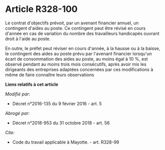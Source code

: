 # Article R328-100

Le contrat d'objectifs prévoit, par un avenant financier annuel, un contingent d'aides au poste. Ce contingent peut être
révisé en cours d'année en cas de variation du nombre des travailleurs handicapés ouvrant droit à l'aide au poste. 

En outre, le préfet peut réviser en cours d'année, à la hausse ou à la baisse, le contingent des aides au poste prévu par
l'avenant financier lorsqu'un écart de consommation des aides au poste, au moins égal à 10 %, est observé pendant au moins
trois mois consécutifs, après avoir mis les dirigeants des entreprises adaptées concernées par ces modifications à même de
faire connaître leurs observations

**Liens relatifs à cet article**

_Modifié par_:

  - Décret n°2016-135 du 9 février 2016 - art. 5

_Abrogé par_:

  - Décret n°2018-953 du 31 octobre 2018 - art. 56

_Cite_:

  - Code du travail applicable à Mayotte. - art. R328-99
